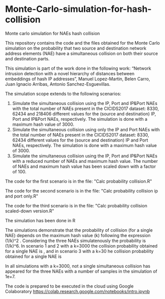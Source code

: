 # Monte-Carlo-simulation-for-hash-collision
Monte carlo simulation for NAEs hash collision

This repository contains the code and the files obtained for the Monte Carlo simulation on the probability that two source and destination network address elements (NAE) have a simultaneous collision on both their source and destination parts. 

This simulation is part of the work done in the following work: “Network intrusion detection with a novel hierarchy of distances between embeddings of hash IP addresses”, Manuel Lopez-Martin, Belen Carro, Juan Ignacio Arribas, Antonio Sanchez-Esguevillas.

The simulation scope extends to the following scenarios:
1.	Simulate the simultaneous collision using the IP, Port and IP&Port NAEs with the total number of NAEs present in the CICIDS2017 dataset: 8330, 62434 and 218406 different values for the (source and destination) IP, Port and IP&Port NAEs, respectively. The simulation is done with a maximum hash value of 3000.
2.	Simulate the simultaneous collision using only the IP and Port NAEs with the total number of NAEs present in the CICIDS2017 dataset: 8330, 62434 different values for the (source and destination) IP and Port NAEs, respectively. The simulation is done with a maximum hash value of 3000.
3.	Simulate the simultaneous collision using the IP, Port and IP&Port NAEs with a reduced number of NAEs and maximum hash value. The number of NAEs and maximum hash value has been scaled down with a factor of 100.

The code for the first scenario is in the file: "Calc probability collision.R"

The code for the second scenario is in the file: "Calc probability collision ip and port only.R"

The code for the third scenario is in the file: "Calc probability collision scaled-down version.R"

The simulation has been done in R 

The simulations demonstrate that the probability of collision (for a single NAE) depends on the maximum hash value (k) following the expression (1/k)^2 . Considering the three NAEs simulatenously the probability is (1/k)^6. In scenario 1 and 2 with a k=3000 the collision probability obtained for a single NAE is , and in scenario 3 with a k=30 he collision probability obtained for a single NAE is 

In all simulations with a k=3000, not a single simultaneous collision has appeared for the three NAEs with a number of samples in the simulation of 1e+7.

The code is prepared to be executed in the cloud using Google Colaboratory https://colab.research.google.com/notebooks/intro.ipynb

